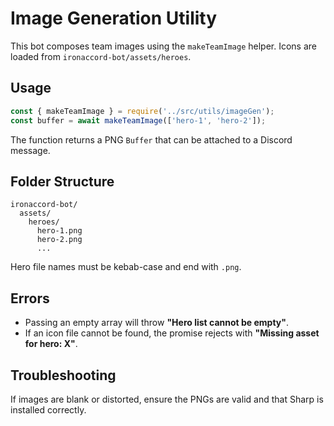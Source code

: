 # Image Generation Utility

This bot composes team images using the `makeTeamImage` helper. Icons are loaded from `ironaccord-bot/assets/heroes`.

## Usage

```js
const { makeTeamImage } = require('../src/utils/imageGen');
const buffer = await makeTeamImage(['hero-1', 'hero-2']);
```

The function returns a PNG `Buffer` that can be attached to a Discord message.

## Folder Structure

```
ironaccord-bot/
  assets/
    heroes/
      hero-1.png
      hero-2.png
      ...
```

Hero file names must be kebab-case and end with `.png`.

## Errors

- Passing an empty array will throw **"Hero list cannot be empty"**.
- If an icon file cannot be found, the promise rejects with **"Missing asset for hero: X"**.

## Troubleshooting

If images are blank or distorted, ensure the PNGs are valid and that Sharp is installed correctly.
